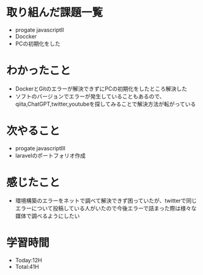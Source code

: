 # 取り組んだ課題一覧
- progate javascriptII 
- Doccker
- PCの初期化をした
# わかったこと
- DockerとGitのエラーが解決できずにPCの初期化をしたところ解決した
- ソフトのバージョンでエラーが発生していることもあるので、qiita,ChatGPT,twitter,youtubeを探してみることで解決方法が転がっている
# 次やること
- progate javascriptⅢ
- laravelのポートフォリオ作成
# 感じたこと
- 環境構築のエラーをネットで調べて解決できず困っていたが、twitterで同じエラーについて投稿している人がいたので今後エラーで詰まった際は様々な媒体で調べるようにしたい
# 学習時間
- Today:12H
- Total:41H
